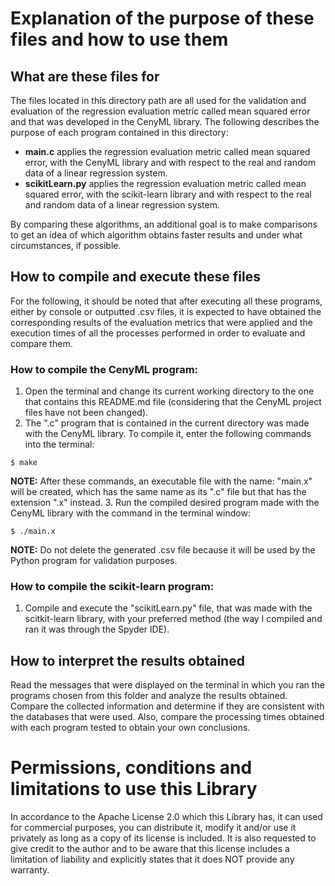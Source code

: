 
# Explanation of the purpose of these files and how to use them
  
## What are these files for
The files located in this directory path are all used for the validation and evaluation of the regression evaluation metric called mean squared error and that was developed in the CenyML library. The following describes the purpose of each program contained in this directory:

- **main.c** applies the regression evaluation metric called mean squared error, with the CenyML library and with respect to the real and random data of a linear regression system.
- **scikitLearn.py** applies the regression evaluation metric called mean squared error, with the scikit-learn library and with respect to the real and random data of a linear regression system.

By comparing these algorithms, an additional goal is to make comparisons to get an idea of which algorithm obtains faster results and under what circumstances, if possible.

## How to compile and execute these files
For the following, it should be noted that after executing all these programs, either by console or outputted .csv files, it is expected to have obtained the corresponding results of the evaluation metrics that were applied and the execution times of all the processes performed in order to evaluate and compare them.

### How to compile the CenyML program:
1. Open the terminal and change its current working directory to the one that contains this README.md file (considering that the CenyML project files have not been changed).
2. The ".c" program that is contained in the current directory was made with the CenyML library. To compile it, enter the following commands into the terminal:

```console
$ make
```

**NOTE:** After these commands, an executable file with the name: "main.x" will be created, which has the same name as its ".c" file but that has the extension ".x" instead.
3. Run the compiled desired program made with the CenyML library with the command in the terminal window:

```console
$ ./main.x
```

**NOTE:** Do not delete the generated .csv file because it will be used by the Python program for validation purposes.

### How to compile the scikit-learn program:
1. Compile and execute the "scikitLearn.py" file, that was made with the scitkit-learn library, with your preferred method (the way I compiled and ran it was through the Spyder IDE).

## How to interpret the results obtained
Read the messages that were displayed on the terminal in which you ran the programs chosen from this folder and analyze the results obtained. Compare the collected information and determine if they are consistent with the databases that were used. Also, compare the processing times obtained with each program tested to obtain your own conclusions.

# Permissions, conditions and limitations to use this Library  
In accordance to the Apache License 2.0 which this Library has, it can used for commercial purposes, you can distribute it, modify it and/or use it privately as long as a copy of its license is included. It is also requested to give credit to the author and to be aware that this license includes a limitation of liability and explicitly states that it does NOT provide any warranty.
